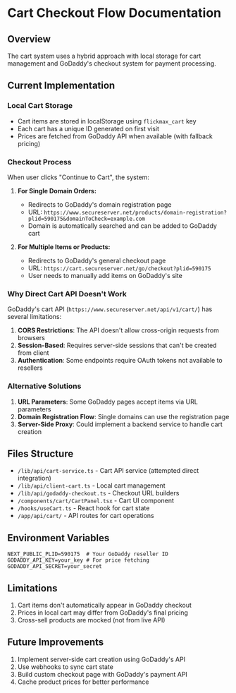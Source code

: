# Cart Checkout Flow Documentation

## Overview
The cart system uses a hybrid approach with local storage for cart management and GoDaddy's checkout system for payment processing.

## Current Implementation

### Local Cart Storage
- Cart items are stored in localStorage using `flickmax_cart` key
- Each cart has a unique ID generated on first visit
- Prices are fetched from GoDaddy API when available (with fallback pricing)

### Checkout Process

When user clicks "Continue to Cart", the system:

1. **For Single Domain Orders:**
   - Redirects to GoDaddy's domain registration page
   - URL: `https://www.secureserver.net/products/domain-registration?plid=590175&domainToCheck=example.com`
   - Domain is automatically searched and can be added to GoDaddy cart

2. **For Multiple Items or Products:**
   - Redirects to GoDaddy's general checkout page
   - URL: `https://cart.secureserver.net/go/checkout?plid=590175`
   - User needs to manually add items on GoDaddy's site

### Why Direct Cart API Doesn't Work

GoDaddy's cart API (`https://www.secureserver.net/api/v1/cart/`) has several limitations:

1. **CORS Restrictions**: The API doesn't allow cross-origin requests from browsers
2. **Session-Based**: Requires server-side sessions that can't be created from client
3. **Authentication**: Some endpoints require OAuth tokens not available to resellers

### Alternative Solutions

1. **URL Parameters**: Some GoDaddy pages accept items via URL parameters
2. **Domain Registration Flow**: Single domains can use the registration page
3. **Server-Side Proxy**: Could implement a backend service to handle cart creation

## Files Structure

- `/lib/api/cart-service.ts` - Cart API service (attempted direct integration)
- `/lib/api/client-cart.ts` - Local cart management
- `/lib/api/godaddy-checkout.ts` - Checkout URL builders
- `/components/cart/CartPanel.tsx` - Cart UI component
- `/hooks/useCart.ts` - React hook for cart state
- `/app/api/cart/` - API routes for cart operations

## Environment Variables

```
NEXT_PUBLIC_PLID=590175  # Your GoDaddy reseller ID
GODADDY_API_KEY=your_key # For price fetching
GODADDY_API_SECRET=your_secret
```

## Limitations

1. Cart items don't automatically appear in GoDaddy checkout
2. Prices in local cart may differ from GoDaddy's final pricing
3. Cross-sell products are mocked (not from live API)

## Future Improvements

1. Implement server-side cart creation using GoDaddy's API
2. Use webhooks to sync cart state
3. Build custom checkout page with GoDaddy's payment API
4. Cache product prices for better performance